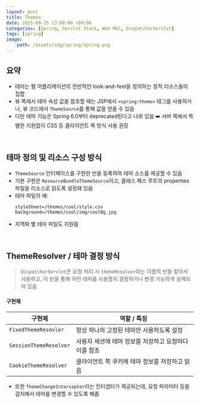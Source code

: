 ```yaml
---
layout: post
title: Themes
date: 2025-09-25 13:00:00 +09:00
categories: [Spring, Servlet Stack, Web MVC, DispatcherServlet]
tags: [spring]
image:
    path: /assets/img/spring/Spring.png
---
```


## 요약

- 테마는 웹 어플리케이션의 전반적인 look-and-feel을 정의하는 정적 리소스들의 집합
- 뷰 쪽에서 테마 속성 값을 참조할 때는 JSP에서 `<spring:theme>` 태그를 사용하거나, 뷰 코드에서 `ThemeSource`를 통해 값을 얻을 수 있음
- 다만 테마 기능은 Spring 6.0부터 deprecated된다고 나와 있음 ➡️ 서버 쪽에서 특별한 지원없이 CSS 등 클라이언트 쪽 방식 사용 권장

<br>

## 테마 정의 및 리소스 구성 방식

- `ThemeSource` 인터페이스를 구현한 빈을 등록하여 테마 소스를 제공할 수 있음
- 기본 구현은 `ResourceBundleThemeSource`이고, 클래스 패스 루트의 properties 파일을 리소스로 읽도록 설정돼 있음
- 테마 파일의 예:
    ```properties
    styleSheet=/themes/cool/style.css  
    background=/themes/cool/img/coolBg.jpg  
    ```
- 지역화 별 테마 파일도 지원됨

<br>

## ThemeResolver / 테마 결정 방식

> `DispatcherServlet`은 요청 처리 시 `themeResolver`라는 이름의 빈을 찾아서 사용하고, 이 빈을 통해 어떤 테마를 사용할지 결정하거나 변경 가능하게 설계되어 있음

#### 구현체

| 구현체 | 역할 / 특징 |
|---|---|
| `FixedThemeResovler` | 항상 하나의 고정된 테마만 사용하도록 설정 |
| `SessionThemeResolver` | 사용자 세션에 테마 정보를 저장하고 요청마다 이를 참조 |
| `CookieThemeResolver` | 클라이언트 쪽 쿠키에 테마 정보를 저장하고 읽음 |

- 또한 `ThemeChangeInterceptor`라는 인터셉터가 제공되는데, 요청 파라미터 등을 감지해서 테마를 변경할 수 있도록 해줌

<br>

